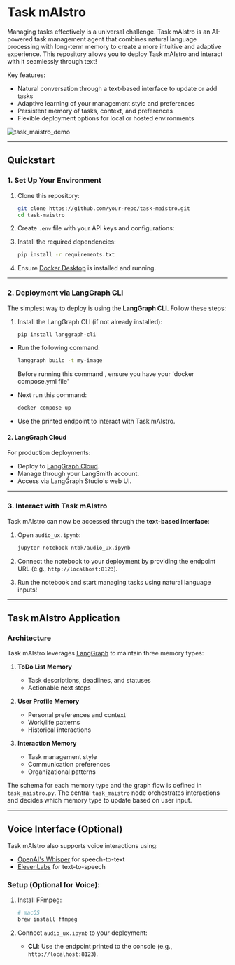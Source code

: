 # Task mAIstro

Managing tasks effectively is a universal challenge. Task mAIstro is an AI-powered task management agent that combines natural language processing with long-term memory to create a more intuitive and adaptive experience. This repository allows you to deploy Task mAIstro and interact with it seamlessly through text!

Key features:
- Natural conversation through a text-based interface to update or add tasks
- Adaptive learning of your management style and preferences
- Persistent memory of tasks, context, and preferences
- Flexible deployment options for local or hosted environments

![task_maistro_demo](https://github.com/user-attachments/assets/170e1088-499a-4373-b724-da51e9778296)

---

## Quickstart

### 1. Set Up Your Environment
1. Clone this repository:
   ```bash
   git clone https://github.com/your-repo/task-maistro.git
   cd task-maistro
   ```

2. Create `.env` file with your API keys and configurations:
  
3. Install the required dependencies:
   ```bash
   pip install -r requirements.txt
   ```

4. Ensure [Docker Desktop](https://docs.docker.com/engine/install/) is installed and running.

---

### 2. Deployment via LangGraph CLI
The simplest way to deploy is using the **LangGraph CLI**. Follow these steps:

1. Install the LangGraph CLI (if not already installed):
   ```bash
   pip install langgraph-cli
   ```

   
- Run the following command:
   ```bash
   langgraph build -t my-image   
   ```
   Before running this command , ensure you have your 'docker compose.yml file'

- Next run this command:
   ```bash
   docker compose up 
   ```

- Use the printed endpoint to interact with Task mAIstro.


#### 2. **LangGraph Cloud**
For production deployments:
- Deploy to [LangGraph Cloud](https://langchain-ai.github.io/langgraph/concepts/langgraph_cloud/).
- Manage through your LangSmith account.
- Access via LangGraph Studio's web UI.

---



### 3. Interact with Task mAIstro
Task mAIstro can now be accessed through the **text-based interface**:

1. Open `audio_ux.ipynb`:
   ```bash
   jupyter notebook ntbk/audio_ux.ipynb
   ```

2. Connect the notebook to your deployment by providing the endpoint URL (e.g., `http://localhost:8123`).

3. Run the notebook and start managing tasks using natural language inputs!

---

## Task mAIstro Application

### Architecture

Task mAIstro leverages [LangGraph](https://langchain-ai.github.io/langgraph/) to maintain three memory types:

1. **ToDo List Memory**
   - Task descriptions, deadlines, and statuses
   - Actionable next steps

2. **User Profile Memory**
   - Personal preferences and context
   - Work/life patterns
   - Historical interactions

3. **Interaction Memory**
   - Task management style
   - Communication preferences
   - Organizational patterns

The schema for each memory type and the graph flow is defined in `task_maistro.py`. The central `task_maistro` node orchestrates interactions and decides which memory type to update based on user input.

---

## Voice Interface (Optional)

Task mAIstro also supports voice interactions using:
- [OpenAI's Whisper](https://platform.openai.com/docs/guides/speech-to-text) for speech-to-text
- [ElevenLabs](https://github.com/elevenlabs/elevenlabs-python) for text-to-speech

### Setup (Optional for Voice):
1. Install FFmpeg:
   ```bash
   # macOS
   brew install ffmpeg
   ```

2. Connect `audio_ux.ipynb` to your deployment:
   - **CLI**: Use the endpoint printed to the console (e.g., `http://localhost:8123`).


